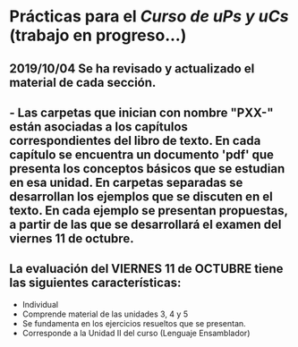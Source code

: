 # Prácticas para el *Curso de uPs y uCs* (trabajo en progreso...)  

## 2019/10/04  Se ha revisado y actualizado el material de cada sección.  
## - Las carpetas que inician con nombre "PXX-" están asociadas a los capítulos correspondientes del libro de texto. En cada capítulo se encuentra un documento 'pdf' que presenta los conceptos básicos que se estudian en esa unidad. En carpetas separadas se desarrollan los ejemplos que se discuten en el texto. En cada ejemplo se presentan propuestas, a partir de las que se desarrollará el examen del __viernes 11 de octubre__.  

## La evaluación del VIERNES 11 de OCTUBRE tiene las siguientes características:
- Individual
- Comprende material de las unidades 3, 4 y 5
- Se fundamenta en los ejercicios resueltos que se presentan.
- Corresponde a la Unidad II del curso (Lenguaje Ensamblador)
